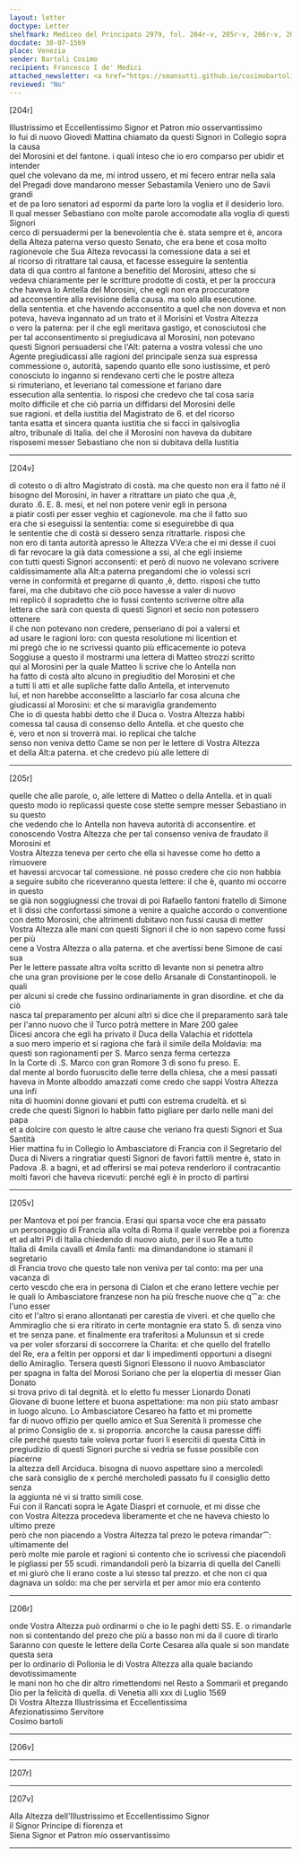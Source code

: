 ```yaml
---
layout: letter
doctype: Letter
shelfmark: Mediceo del Principato 2979, fol. 204r-v, 205r-v, 206r-v, 207r-v
docdate: 30-07-1569
place: Venezia
sender: Bartoli Cosimo
recipient: Francesco I de' Medici
attached_newsletter: <a href="https://smansutti.github.io/cosimobartoli/texts/3080_147/">3080_147</a>
reviewed: "No"
---
```


[204r]  
  
  
Illustrissimo et Eccellentissimo Signor et Patron mio osservantissimo  
Io fui di nuovo Giovedì Mattina chiamato da questi Signori in Collegio sopra la causa  
del Morosini et del fantone. i quali inteso che io ero comparso per ubidir et intender  
quel che volevano da me, mi introd ussero, et mi fecero entrar nella sala  
del Pregadi dove mandarono messer Sebastamila Veniero uno de Savii grandi  
et de pa loro senatori ad espormi da parte loro la voglia et il desiderio loro.  
Il qual messer Sebastiano con molte parole accomodate alla voglia di questi Signori  
cerco di persuadermi per la benevolentia che è. stata sempre et è, ancora  
della Alteza paterna verso questo Senato, che era bene et cosa molto  
ragionevole che Sua Alteza revocassi la comessione data a sei et  
al ricorso di ritrattare tal causa, et facesse esseguire la sententia  
data di qua contro al fantone a benefitio del Morosini, atteso che si  
vedeva chiaramente per le scritture prodotte di costà, et per la proccura  
che haveva lo Antella del Morosini, che egli non era proccuratore  
ad acconsentire alla revisione della causa. ma solo alla esecutione.  
della sententia. et che havendo acconsentito a quel che non doveva et non  
poteva, haveva ingannato ad un trato et il Morisini et Vostra Altezza  
o vero la paterna: per il che egli meritava gastigo, et conosciutosi che  
per tal acconsentimento si pregiudicava al Morosini, non potevano  
questi Signori persuadersi che l'Alt: paterna a vostra volessi che uno  
Agente pregiudicassi alle ragioni del principale senza sua espressa  
commessione o, autorità, sapendo quanto elle sono iustissime, et però  
conosciuto lo inganno si rendevano certi che le postre alteza  
si rimuteriano, et leveriano tal comessione et fariano dare  
essecution alla sententia. Io risposi che credevo che tal cosa saria  
molto difficile et che ciò parria un diffidarsi del Morosini delle  
sue ragioni. et della iustitia del Magistrato de 6. et del ricorso  
tanta esatta et sincera quanta iustitia che si facci in qalsivoglia  
altro, tribunale di Italia. del che il Morosini non haveva da dubitare  
risposemi messer Sebastiano che non si dubitava della Iustitia  
  
---  

[204v]  
  
  
di cotesto o di altro Magistrato di costà. ma che questo non era il fatto né il  
bisogno del Morosini, in haver a ritrattare un piato che qua ,è,  
durato .6. E. 8. mesi, et nel non potere venir egli in persona  
a piatir costì per esser veghio et cagionevole. ma che il fatto suo  
era che si eseguissi la sententia: come si eseguirebbe di qua  
le sententie che di costà si dessero senza ritrattarle. risposi che  
non ero di tanta autorità apresso le Altezza VVe:a che ei mi desse il cuoi  
di far revocare la già data comessione a ssi, al che egli insieme  
con tutti questi Signori acconsenti: et però di nuovo ne volevano scrivere  
caldissimamente alla Alt:a paterna pregandomi che io volessi scri  
verne in conformità et pregarne di quanto ,è, detto. risposi che tutto  
farei, ma che dubitavo che ciò poco havesse a valer di nuovo  
mi replicò il sopradetto che io fussi contento scriverne oltre alla  
lettera che sarà con questa di questi Signori et secio non potessero ottenere  
il che non potevano non credere, penseriano di poi a valersi et  
ad usare le ragioni loro: con questa resolutione mi licention et  
mi pregò che io ne scrivessi quanto più efficacemente io poteva  
Soggiuse a questo il mostrarmi una lettera di Matteo strozzi scritto  
qui al Morosini per la quale Matteo li scrive che lo Antella non  
ha fatto di costà alto alcuno in pregiuditio del Morosini et che  
a tutti li atti et alle supliche fatte dallo Antella, et intervenuto  
lui, et non harebbe acconselitto a lasciarlo far cosa alcuna che  
giudicassi al Morosini: et che si maraviglia grandemento  
Che io di questa habbi detto che il Duca o. Vostra Altezza habbi  
comessa tal causa di consenso dello Antella. et che questo che  
è, vero et non si troverrà mai. io replicai che talche  
senso non veniva detto Came se non per le lettere di Vostra Altezza  
et della Alt:a paterna. et che credevo più alle lettere di  
  
---  

[205r]  
  
  
quelle che alle parole, o, alle lettere di Matteo o della Antella. et in quali  
questo modo io replicassi queste cose stette sempre messer Sebastiano in su questo  
che vedendo che lo Antella non haveva autorità di acconsentire. et  
conoscendo Vostra Altezza che per tal consenso veniva de fraudato il Morosini et  
Vostra Altezza teneva per certo che ella si havesse come ho detto a rimuovere  
et havessi arcvocar tal comessione. né posso credere che cio non habbia  
a seguire subito che riceveranno questa lettere: il che è, quanto mi occorre in questo  
se già non soggiugnessi che trovai di poi Rafaello fantoni fratello di Simone  
et li dissi che confortassi simone a venire a qualche accordo o conventione  
con detto Morosini, che altrimenti dubitavo non fussi causa di metter  
Vostra Altezza alle mani con questi Signori il che io non sapevo come fussi per più  
cene a Vostra Altezza o alla paterna. et che avertissi bene Simone de casi sua  
Per le lettere passate altra volta scritto di levante non si penetra altro  
che una gran provisione per le cose dello Arsanale di Constantinopoli. le quali  
per alcuni si crede che fussino ordinariamente in gran disordine. et che da ciò  
nasca tal preparamento per alcuni altri si dice che il preparamento sarà tale  
per l'anno nuovo che il Turco potrà mettere in Mare 200 galee  
Dicesi ancora che egli ha privato il Duca della Valachia et ridottela  
a suo mero imperio et si ragiona che farà il simile della Moldavia: ma  
questi son ragionamenti per S. Marco senza ferma certezza  
In la Corte di .S. Marco con gran Romore 3 dì sono fu preso. E.  
dal mente al bordo fuoruscito delle terre della chiesa, che a mesi passati  
haveva in Monte alboddo amazzati come credo che sappi Vostra Altezza una infi  
nita di huomini donne giovani et putti con estrema crudeltà. et si  
crede che questi Signori lo habbin fatto pigliare per darlo nelle mani del papa  
et a dolcire con questo le altre cause che veriano fra questi Signori et Sua Santità  
Hier mattina fu in Collegio lo Ambasciatore di Francia con il Segretario del  
Duca di Nivers a ringratiar questi Signori de favori fattili mentre è, stato in  
Padova .8. a bagni, et ad offerirsi se mai poteva renderloro il contracantio  
molti favori che haveva ricevuti: perché egli è in procto di partirsi  
  
---  

[205v]  
  
  
per Mantova et poi per francia. Erasi qui sparsa voce che era passato  
un personaggio di Francia alla volta di Roma il quale verrebbe poi a fiorenza  
et ad altri Pi di Italia chiedendo di nuovo aiuto, per il suo Re a tutto  
Italia di 4mila cavalli et 4mila fanti: ma dimandandone io stamani il segretario  
di Francia trovo che questo tale non veniva per tal conto: ma per una vacanza di  
certo vescdo che era in persona di Cialon et che erano lettere vechie per  
le quali lo Ambasciatore franzese non ha più fresche nuove che q⁀a: che l'uno esser  
cito et l'altro si erano allontanati per carestia de viveri. et che quello che  
Ammiraglio che si era ritirato in certe montagnie era stato 5. dì senza vino  
et tre senza pane. et finalmente era traferitosi a Mulunsun et si crede  
va per voler sforzarsi di soccorrere la Charita: et che quello del fratello  
del Re, era a feltin per opporsi et dar li impedimenti opportuni a disegni  
dello Amiraglio. Tersera questi Signori Elessono il nuovo Ambasciator  
per spagna in falta del Morosi Soriano che per la elopertia di messer Gian Donato  
si trova privo di tal degnità. et lo eletto fu messer Lionardo Donati  
Giovane di buone lettere et buona aspettatione: ma non più stato ambasr  
in luogo alcuno. Lo Ambasciatore Cesareo ha fatto et mi promette  
far di nuovo offizio per quello amico et Sua Serenità li promesse che  
al primo Consiglio de x. si proporria. ancorche la causa paresse diffi  
cile perché questo tale voleva portar fuori li esercitii di questa Città in  
pregiudizio di questi Signori purche si vedria se fusse possibile con piacerne  
la altezza dell Arciduca. bisogna di nuovo aspettare sino a mercoledì  
che sarà consiglio de x perché mercholedì passato fu il consiglio detto senza  
la aggiunta né vi si tratto simili cose.  
Fui con il Rancati sopra le Agate Diaspri et cornuole, et mi disse che  
con Vostra Altezza procedeva liberamente et che ne haveva chiesto lo ultimo preze  
però che non piacendo a Vostra Altezza tal prezo le poteva rimandar⁀: ultimamente del  
però molte mie parole et ragioni si contento che io scrivessi che piacendoli  
le pigliassi per 55 scudi. rimandandoli però la bizarria di quella del Canelli  
et mi giurò che li erano coste a lui stesso tal prezzo. et che non ci qua  
dagnava un soldo: ma che per servirla et per amor mio era contento  
  
---  

[206r]  
  
  
onde Vostra Altezza può ordinarmi o che io le paghi detti SS. E. o rimandarle  
non si contentando del prezo che più a basso non mi da il cuore di tirarlo  
Saranno con queste le lettere della Corte Cesarea alla quale si son mandate questa sera  
per lo ordinario di Pollonia le di Vostra Altezza alla quale baciando devotissimamente  
le mani non ho che dir altro rimettendomi nel Resto a Sommarii et pregando  
Dio per la felicità di quella. di Venetia alli xxx di Luglio 1569  
Di Vostra Altezza Illustrissima et Eccellentissima  
Afezionatissimo Servitore  
Cosimo bartoli  
  
---  

[206v]  
  
  
  
---  

[207r]  
  
  
  
---  

[207v]  
  
  
Alla Altezza dell'Illustrissimo et Eccellentissimo Signor  
il Signor Principe di fiorenza et  
Siena Signor et Patron mio osservantissimo  
  
---  

